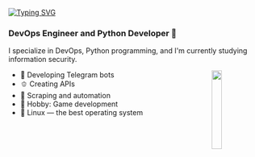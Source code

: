 
[![Typing SVG](https://readme-typing-svg.demolab.com?font=Fira+Code&weight=500&size=22&pause=1000&color=2CF774&width=435&lines=Welcome+to+my+corner)](https://git.io/typing-svg)

### DevOps Engineer and Python Developer 🧩

I specialize in DevOps, Python programming, and I'm currently studying information security.

<img width="20%" align="right" src="https://media.tenor.com/uPKBSSYU8BcAAAAi/computer-pixel.gif"/>

- 🥒 Developing Telegram bots
- 🫑 Creating APIs
- 🧃 Scraping and automation
- 🍏 Hobby: Game development
- 💚 Linux — the best operating system

